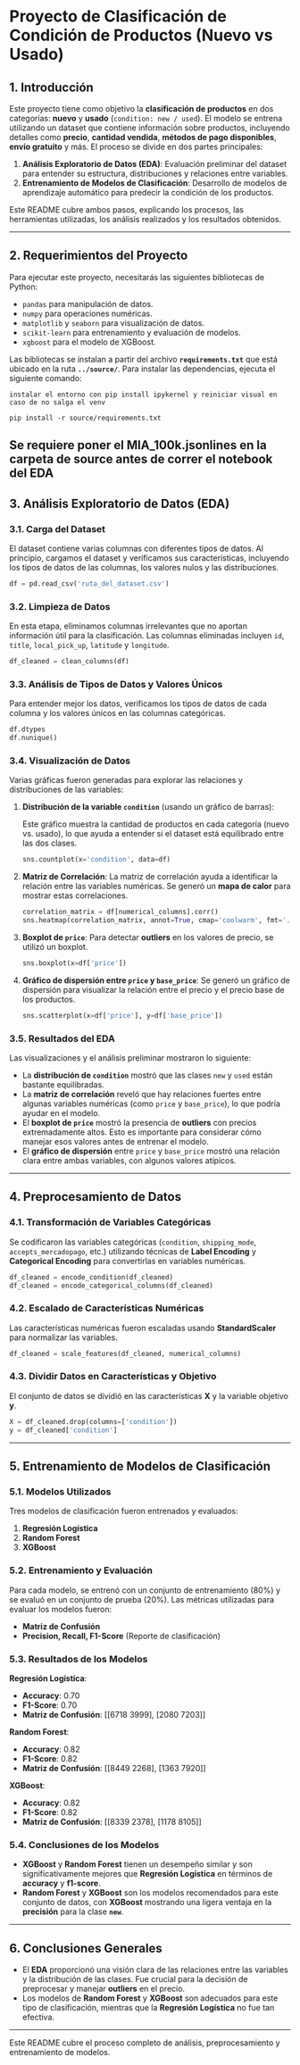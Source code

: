 
# **Proyecto de Clasificación de Condición de Productos (Nuevo vs Usado)**

## **1. Introducción**

Este proyecto tiene como objetivo la **clasificación de productos** en dos categorías: **nuevo** y **usado** (`condition: new / used`). El modelo se entrena utilizando un dataset que contiene información sobre productos, incluyendo detalles como **precio**, **cantidad vendida**, **métodos de pago disponibles**, **envío gratuito** y más. El proceso se divide en dos partes principales:

1. **Análisis Exploratorio de Datos (EDA)**: Evaluación preliminar del dataset para entender su estructura, distribuciones y relaciones entre variables.
2. **Entrenamiento de Modelos de Clasificación**: Desarrollo de modelos de aprendizaje automático para predecir la condición de los productos.

Este README cubre ambos pasos, explicando los procesos, las herramientas utilizadas, los análisis realizados y los resultados obtenidos.

---

## **2. Requerimientos del Proyecto**

Para ejecutar este proyecto, necesitarás las siguientes bibliotecas de Python:

- `pandas` para manipulación de datos.
- `numpy` para operaciones numéricas.
- `matplotlib` y `seaborn` para visualización de datos.
- `scikit-learn` para entrenamiento y evaluación de modelos.
- `xgboost` para el modelo de XGBoost.

Las bibliotecas se instalan a partir del archivo **`requirements.txt`** que está ubicado en la ruta **`../source/`**. Para instalar las dependencias, ejecuta el siguiente comando:

```
instalar el entorno con pip install ipykernel y reiniciar visual en caso de no salga el venv

pip install -r source/requirements.txt
```
Se requiere poner el MlA_100k.jsonlines en la carpeta de source antes de correr el notebook del EDA
---

## **3. Análisis Exploratorio de Datos (EDA)**

### **3.1. Carga del Dataset**

El dataset contiene varias columnas con diferentes tipos de datos. Al principio, cargamos el dataset y verificamos sus características, incluyendo los tipos de datos de las columnas, los valores nulos y las distribuciones.

```python
df = pd.read_csv('ruta_del_dataset.csv')
```

### **3.2. Limpieza de Datos**

En esta etapa, eliminamos columnas irrelevantes que no aportan información útil para la clasificación. Las columnas eliminadas incluyen `id`, `title`, `local_pick_up`, `latitude` y `longitude`.

```python
df_cleaned = clean_columns(df)
```

### **3.3. Análisis de Tipos de Datos y Valores Únicos**

Para entender mejor los datos, verificamos los tipos de datos de cada columna y los valores únicos en las columnas categóricas.

```python
df.dtypes
df.nunique()
```

### **3.4. Visualización de Datos**

Varias gráficas fueron generadas para explorar las relaciones y distribuciones de las variables:

1. **Distribución de la variable `condition`** (usando un gráfico de barras):

   Este gráfico muestra la cantidad de productos en cada categoría (nuevo vs. usado), lo que ayuda a entender si el dataset está equilibrado entre las dos clases.

   ```python
   sns.countplot(x='condition', data=df)
   ```

2. **Matriz de Correlación**: La matriz de correlación ayuda a identificar la relación entre las variables numéricas. Se generó un **mapa de calor** para mostrar estas correlaciones.

   ```python
   correlation_matrix = df[numerical_columns].corr()
   sns.heatmap(correlation_matrix, annot=True, cmap='coolwarm', fmt='.2f')
   ```

3. **Boxplot de `price`**: Para detectar **outliers** en los valores de precio, se utilizó un boxplot.

   ```python
   sns.boxplot(x=df['price'])
   ```

4. **Gráfico de dispersión entre `price` y `base_price`**: Se generó un gráfico de dispersión para visualizar la relación entre el precio y el precio base de los productos.

   ```python
   sns.scatterplot(x=df['price'], y=df['base_price'])
   ```

### **3.5. Resultados del EDA**

Las visualizaciones y el análisis preliminar mostraron lo siguiente:

- La **distribución de `condition`** mostró que las clases `new` y `used` están bastante equilibradas.
- La **matriz de correlación** reveló que hay relaciones fuertes entre algunas variables numéricas (como `price` y `base_price`), lo que podría ayudar en el modelo.
- El **boxplot de `price`** mostró la presencia de **outliers** con precios extremadamente altos. Esto es importante para considerar cómo manejar esos valores antes de entrenar el modelo.
- El **gráfico de dispersión** entre `price` y `base_price` mostró una relación clara entre ambas variables, con algunos valores atípicos.

---

## **4. Preprocesamiento de Datos**

### **4.1. Transformación de Variables Categóricas**

Se codificaron las variables categóricas (`condition`, `shipping_mode`, `accepts_mercadopago`, etc.) utilizando técnicas de **Label Encoding** y **Categorical Encoding** para convertirlas en variables numéricas.

```python
df_cleaned = encode_condition(df_cleaned)
df_cleaned = encode_categorical_columns(df_cleaned)
```

### **4.2. Escalado de Características Numéricas**

Las características numéricas fueron escaladas usando **StandardScaler** para normalizar las variables.

```python
df_cleaned = scale_features(df_cleaned, numerical_columns)
```

### **4.3. Dividir Datos en Características y Objetivo**

El conjunto de datos se dividió en las características **X** y la variable objetivo **y**.

```python
X = df_cleaned.drop(columns=['condition'])
y = df_cleaned['condition']
```

---

## **5. Entrenamiento de Modelos de Clasificación**

### **5.1. Modelos Utilizados**

Tres modelos de clasificación fueron entrenados y evaluados:

1. **Regresión Logística**
2. **Random Forest**
3. **XGBoost**

### **5.2. Entrenamiento y Evaluación** 

Para cada modelo, se entrenó con un conjunto de entrenamiento (80%) y se evaluó en un conjunto de prueba (20%). Las métricas utilizadas para evaluar los modelos fueron:

- **Matriz de Confusión**
- **Precision, Recall, F1-Score** (Reporte de clasificación)

### **5.3. Resultados de los Modelos**

**Regresión Logística**:
- **Accuracy**: 0.70
- **F1-Score**: 0.70
- **Matriz de Confusión**:
  [[6718 3999],
   [2080 7203]]

**Random Forest**:
- **Accuracy**: 0.82
- **F1-Score**: 0.82
- **Matriz de Confusión**:
  [[8449 2268],
   [1363 7920]]

**XGBoost**:
- **Accuracy**: 0.82
- **F1-Score**: 0.82
- **Matriz de Confusión**:
  [[8339 2378],
   [1178 8105]]

### **5.4. Conclusiones de los Modelos**

- **XGBoost** y **Random Forest** tienen un desempeño similar y son significativamente mejores que **Regresión Logística** en términos de **accuracy** y **f1-score**.
- **Random Forest** y **XGBoost** son los modelos recomendados para este conjunto de datos, con **XGBoost** mostrando una ligera ventaja en la **precisión** para la clase **`new`**.

---

## **6. Conclusiones Generales**

- El **EDA** proporcionó una visión clara de las relaciones entre las variables y la distribución de las clases. Fue crucial para la decisión de preprocesar y manejar **outliers** en el precio.
- Los modelos de **Random Forest** y **XGBoost** son adecuados para este tipo de clasificación, mientras que la **Regresión Logística** no fue tan efectiva.

---

Este README cubre el proceso completo de análisis, preprocesamiento y entrenamiento de modelos.
